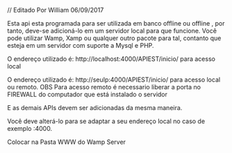 // Editado Por William 06/09/2017

Esta api esta programada para ser utilizada em banco offline ou offline
, por tanto, deve-se adicioná-lo em um servidor local para que funcione. 
Você pode utilizar Wamp, Xamp ou qualquer outro pacote para tal, contanto que esteja em um servidor com suporte a Mysql e PHP.

O endereço utilizado é: http://localhost:4000/APIEST/inicio/ para acesso local

O endereço utilizado é: http://seuIp:4000/APIEST/inicio/ para acesso local ou remoto. OBS Para acesso remoto é necessario liberar a porta no FIREWALL do computador que está instalado o servidor

E as demais APIs devem ser adicionadas da mesma maneira.

Você deve alterá-lo para se adaptar a seu endereço local no caso de exemplo :4000.

Colocar na Pasta WWW do Wamp Server